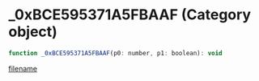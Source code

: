 # _0xBCE595371A5FBAAF (Category object)

```js
function _0xBCE595371A5FBAAF(p0: number, p1: boolean): void
```

[filename](_0xBCE595371A5FBAAF_m.md ':include')